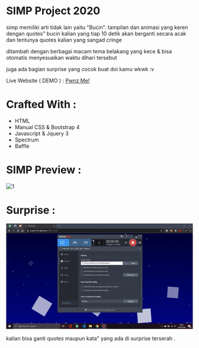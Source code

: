 # SIMP Project 2020

simp memiliki arti tidak lain yaitu "Bucin". tampilan dan animasi yang keren dengan quotes" bucin kalian yang tiap 10 detik akan berganti secara acak dan tentunya quotes kalian yang sangad cringe

ditambah dengan berbagai macam tema belakang yang kece & bisa otomatis menyesuaikan waktu dihari tersebut

juga ada bagian surprise yang cocok buat doi kamu wkwk :v

Live Website ( DEMO ) : [Pwnz Me!](https://yudas1337.github.io/SIMP_2020/)

# Crafted With :
<ul>
<li>HTML</li>
<li>Manual CSS & Bootstrap 4</li>
<li>Javascript & Jquery 3</li>
<li>Spectrum</li>
<li>Baffle</li>
</ul>

# SIMP Preview :
![1](demo.gif)

# Surprise : 
![1](surprise.gif)


kalian bisa ganti quotes maupun kata" yang ada di surprise terserah .
